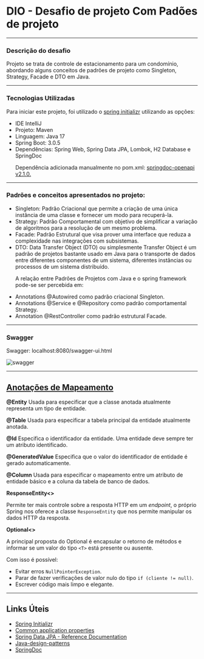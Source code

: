 <h1>DIO - Desafio de projeto Com Padões de projeto </h1>
<hr>
<h3>Descrição do desafio</h3>
Projeto se trata de controle de estacionamento para um condomínio, abordando alguns conceitos de padrões de projeto como Singleton, Strategy, Facade e DTO em Java.
<hr>
<h3>Tecnologias Utilizadas</h3>

Para iniciar este projeto, foi utilizado o <a href="https://start.spring.io/">spring initializr</a> utilizando as opções:
<ul>
    <li>IDE IntelliJ</li>
    <li>Projeto: Maven </li>
    <li>Linguagem: Java 17</li>
    <li>Spring Boot: 3.0.5</li>
    <li>Dependências: Spring Web, Spring Data JPA, Lombok, H2 Database e SpringDoc</li>
   
Dependência adicionada manualmente no pom.xml: <a href="https://springdoc.org/v2/"> springdoc-openapi v2.1.0.</a>
</ul>
<hr>
<h3>Padrões e conceitos apresentados no projeto:</h3>
<ul>
<li>Singleton: Padrão Criacional que permite a criação de uma única instância de uma classe e fornecer um modo para recuperá-la.</li>
<li>Strategy: Padrão Comportamental com objetivo de simplificar a variação de algoritmos para a resolução de um mesmo problema.</li>
<li>Facade: Padrão Estrutural que visa prover uma interface que reduza a complexidade nas integrações com subsistemas.</li>
<li>DTO: Data Transfer Object (DTO) ou simplesmente Transfer Object é um padrão de projetos bastante usado em Java para o transporte de dados entre diferentes componentes de um sistema, diferentes instâncias ou processos de um sistema distribuído.</li>

A relação entre Padrões de Projetos com Java e o spring framework pode-se ser percebida em:

<li>Annotations @Autowired como padrão criacional Singleton.</li>
<li>Annotations @Service e @Repository como padrão comportamental Strategy.</li>
<li>Annotation @RestController como padrão estrutural Facade.</li>
</ul>

<hr>
<h3>Swagger</h3>
Swagger: localhost:8080/swagger-ui.html

![swagger](https://user-images.githubusercontent.com/80369346/231620155-b9825dfc-5e29-494d-8ea4-1e3516a6771a.jpg)

<hr>
<h2><a href="https://strn.com.br/artigos/2018/12/11/todas-as-anota%C3%A7%C3%B5es-do-jpa-anota%C3%A7%C3%B5es-de-mapeamento/">
Anotações de Mapeamento </a></h2>
<strong>@Entity</strong>
Usada para especificar que a classe anotada atualmente representa um tipo de entidade.

<strong>@Table</strong>
Usada para especificar a tabela principal da entidade atualmente anotada.

<strong>@Id</strong>
Especifica o identificador da entidade. Uma entidade deve sempre ter um atributo identificado.

<strong>@GeneratedValue</strong>
Especifica que o valor do identificador de entidade é gerado automaticamente.

<strong>@Column</strong>
Usada para especificar o mapeamento entre um atributo de entidade básico e a coluna da tabela de banco de dados.

<strong>ResponseEntity<></strong>

Permite ter mais controle sobre a resposta HTTP em um *endpoint*, o próprio Spring nos oferece a classe `ResponseEntity` que nos permite manipular os dados HTTP da resposta.

<strong>Optional<></strong>

A principal proposta do Optional é encapsular o retorno de métodos e informar se um valor do tipo `<T>` está presente ou ausente.

Com isso é possível:

- Evitar erros `NullPointerException`.
- Parar de fazer verificações de valor nulo do tipo `if (cliente != null)`.
- Escrever código mais limpo e elegante.


<hr>
<h2>Links Úteis</h2>
<ul>
    <li><a href="https://start.spring.io/#!type=maven-project&language=java&platformVersion=2.6.1&packaging=jar&jvmVersion=11&groupId=me.dio.academia&artifactId=academia-digital&name=academia-digital&description=Tutorial%20API%20RESTful%20modelando%20sistema%20de%20academia%20de%20gin%C3%A1stica&packageName=me.dio.academia.digital&dependencies=web,data-jpa,postgresql,validation,lombok">Spring Initializr</a></li>
    <li><a href="https://docs.spring.io/spring-boot/docs/2.0.x/reference/html/common-application-properties.html">Common application properties</a></li>
    <li><a href="https://docs.spring.io/spring-data/jpa/docs/current/reference/html/#jpa.repositories">Spring Data JPA - Reference Documentation</a></li>
    <li><a href="https://github.com/iluwatar/java-design-patterns">Java-design-patterns</a></li>
<li><a
       href="https://springdoc.org/">SpringDoc</a></li>

</ul>

